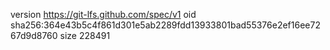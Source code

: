 version https://git-lfs.github.com/spec/v1
oid sha256:364e43b5c4f861d301e5ab2289fdd13933801bad55376e2ef16ee7267d9d8760
size 228491
